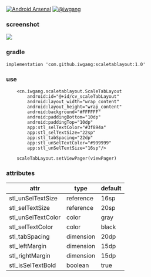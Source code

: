 [![Android Arsenal]( https://img.shields.io/badge/Android%20Arsenal-ScaleTabLayout-green.svg?style=flat )]( https://android-arsenal.com/details/1/7118 ) [![@iwgang](https://img.shields.io/badge/weibo-%40iwgang-blue.svg)](http://weibo.com/iwgang)

### screenshot
![](https://raw.githubusercontent.com/iwgang/ScaleTabLayout/master/screenshot/s.gif)  

### gradle
    implementation 'com.github.iwgang:scaletablayout:1.0'

### use
``` 
    <cn.iwgang.scaletablayout.ScaleTabLayout
        android:id="@+id/cv_scaleTabLayout"
        android:layout_width="wrap_content"
        android:layout_height="wrap_content"
        android:background="#FFFFFF"
        android:paddingBottom="10dp"
        android:paddingTop="10dp"
        app:stl_selTextColor="#3f894a"
        app:stl_selTextSize="22sp"
        app:stl_tabSpacing="22dp"
        app:stl_unSelTextColor="#999999"
        app:stl_unSelTextSize="16sp"/>
        
    scaleTabLayout.setViewPager(viewPager)
```

### attributes
|    attr | type | default |
|--- | --- | ---| 
|stl_unSelTextSize   | reference   |  16sp  |
|stl_selTextSize     | reference   |  20sp  |
|stl_unSelTextColor  | color       |  gray  |
|stl_selTextColor    | color       |  black |
|stl_tabSpacing      | dimension   |  20dp  |
|stl_leftMargin      | dimension   |  15dp  |
|stl_rightMargin     | dimension   |  15dp  |
|stl_isSelTextBold   | boolean     |  true  |


